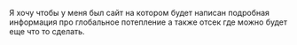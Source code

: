 Я хочу чтобы у меня был сайт на котором будет написан подробная информация про глобальное потепление а также отсек где можно будет еще что то сделать.
